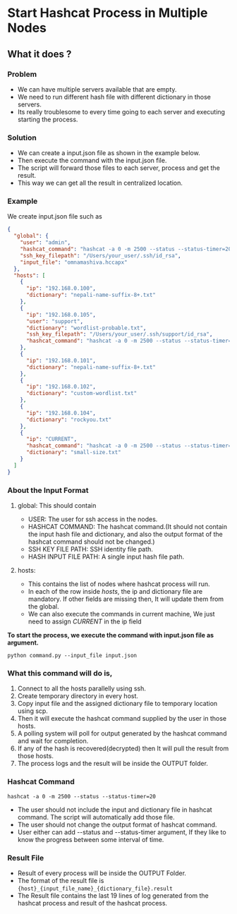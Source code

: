 # Start Hashcat Process in Multiple Nodes

## What it does ?

### Problem

- We can have multiple servers available that are empty. 
- We need to run different hash file with different dictionary in those servers.
- Its really troublesome to every time going to each server and executing starting the process.

### Solution

- We can create a input.json file as shown in the example below.
- Then execute the command with the input.json file.
- The script will forward those files to each server, process and get the result.
- This way we can get all the result in centralized location.



### Example

We create input.json file such as 

```json
{
  "global": {
    "user": "admin",
    "hashcat_command": "hashcat -a 0 -m 2500 --status --status-timer=20",
    "ssh_key_filepath": "/Users/your_user/.ssh/id_rsa",
    "input_file": "omnamashiva.hccapx"
  },
  "hosts": [
    {
      "ip": "192.168.0.100",
      "dictionary": "nepali-name-suffix-8+.txt"
    },
    {
      "ip": "192.168.0.105",
      "user": "support",
      "dictionary": "wordlist-probable.txt",
      "ssh_key_filepath": "/Users/your_user/.ssh/support/id_rsa",
      "hashcat_command": "hashcat -a 0 -m 2500 --status --status-timer=60"
    },
    {
      "ip": "192.168.0.101",
      "dictionary": "nepali-name-suffix-8+.txt"
    },
    {
      "ip": "192.168.0.102",
      "dictionary": "custom-wordlist.txt"
    },
    {
      "ip": "192.168.0.104",
      "dictionary": "rockyou.txt"
    },
    {
      "ip": "CURRENT",
      "hashcat_command": "hashcat -a 0 -m 2500 --status --status-timer=5",
      "dictionary": "small-size.txt"
    }
  ]
}
```

### About the Input Format

1. global: This should contain
    - USER: The user for ssh access in the nodes.
    - HASHCAT COMMAND: The hashcat command.(It should not contain the input hash file and dictionary, and also the 
    output format of the hashcat command should not be changed.)
    - SSH KEY FILE PATH: SSH identity file path.
    - HASH INPUT FILE PATH: A single input hash file path.
    
2. hosts:
    - This contains the list of nodes where hashcat process will run.<br>
    - In each of the row inside *hosts*, the ip and dictionary file are mandatory. If other fields are missing then, 
    It will update them from the global.
    - We can also execute the commands in current machine, We just need to assign *CURRENT* in the ip field


**To start the process, we execute the command with input.json file as argument.**

`python command.py --input_file input.json`


### What this command will do is,
1. Connect to all the  hosts parallelly using ssh.
2. Create temporary directory in every host.
3. Copy input file and the assigned dictionary file to temporary location using scp.
4. Then it will execute the hashcat command supplied by the user in those hosts.
5. A polling system will poll for output generated by the hashcat command and wait for completion.
6. If any of the hash is recovered(decrypted) then It will pull the result from those hosts.
7. The process logs and the result will be inside the OUTPUT folder.



### Hashcat Command 

`hashcat -a 0 -m 2500 --status --status-timer=20`
- The user should not include the input and dictionary file in hashcat command. The script will automatically add those file.
- The user should not change the output format of hashcat command.
- User either can add --status and --status-timer argument, If they like to know the progress between some interval of time.


### Result File

- Result of every process will be inside the OUTPUT Folder.
- The format of the result file is `{host}_{input_file_name}_{dictionary_file}.result`
- The Result file contains the last 19 lines of log generated from the hashcat process and result of the hashcat process.
